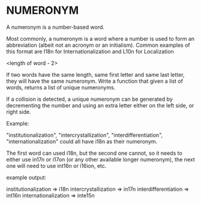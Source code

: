 # NUMERONYM


A numeronym is a number-based word.

Most commonly, a numeronym is a word where a number is used to form an abbreviation (albeit not an acronym or an initialism). Common examples of this format are I18n for Internationalization and L10n for Localization

<first letter><length of word - 2><last letter>

If two words have the same length, same first letter and same last letter, they will have the same numeronym. Write a function that given a list of words, returns a list of unique numeronyms.

If a collision is detected, a unique numeronym can be generated by decrementing the number and using an extra letter either on the left side, or right side.

Example:

"institutionalization", "intercrystallization", "interdifferentiation", "internationalization" could all have i18n as their numeronym.

The first word can used i18n, but the second one cannot, so it needs to either use in17n or i17on (or any other available longer numeronym), the next one will need to use int16n or i16ion, etc.

example output:

institutionalization => i18n 
intercrystallization => in17n
interdifferentiation => int16n
internationalization => inte15n